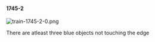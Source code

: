 #### 1745-2
![train-1745-2-0.png](https://github.com/lil-lab/nlvr/raw/master/nlvr/train/images/25/train-1745-2-0.png "train-1745-2-0.png")

There are atleast three blue objects not touching the edge